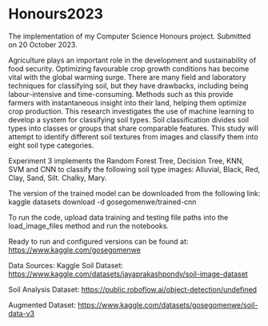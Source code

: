 # Honours2023
The implementation of my Computer Science Honours project. Submitted on 20 October 2023.


Agriculture plays an important role in the development and sustainability of food security. Optimizing favourable crop growth conditions has become vital with the global warming surge. There are many field and laboratory techniques for classifying soil, but they have drawbacks, including being labour-intensive and time-consuming. Methods such as this provide farmers with instantaneous insight into their land, helping them optimize crop production. This research investigates the use of machine learning to develop a system for classifying soil types. Soil classification divides soil types into classes or groups that share comparable features. This study will attempt to identify different soil textures from images and classify them into eight soil type categories.

Experiment 3 implements the Random Forest Tree, Decision Tree, KNN, SVM and CNN to classify the following soil type images:
Alluvial,
Black,
Red,
Clay,
Sand,
Silt.
Chalky,
Mary.

The version of the trained model can be downloaded from the following link:
kaggle datasets download -d gosegomenwe/trained-cnn

To run the code, upload data training and testing file paths into the load_image_files method and run the notebooks.

Ready to run and configured versions can be found at:
https://www.kaggle.com/gosegomenwe

Data Sources:
Kaggle Soil Dataset:
https://www.kaggle.com/datasets/jayaprakashpondy/soil-image-dataset

Soil Analysis Dataset:
https://public.roboflow.ai/object-detection/undefined

Augmented Dataset:
https://www.kaggle.com/datasets/gosegomenwe/soil-data-v3
